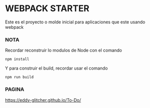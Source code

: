 # WEBPACK STARTER  

Este es el proyecto o molde inicial para aplicaciones que este usando webpack

### NOTA

Recordar reconstruir lo modulos de Node con el comando 

```
npm install
```
Y para construir el build, recordar usar el comando

```
npm run build
```

### PAGINA
https://eddy-glitcher.github.io/To-Do/
